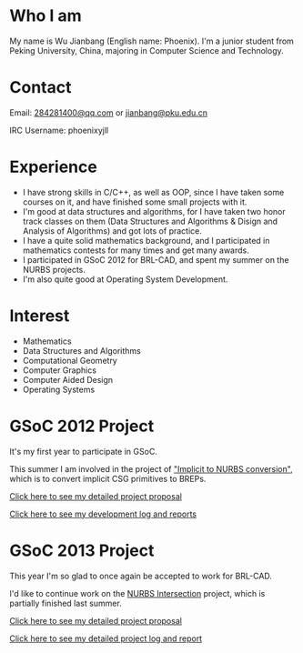 # Who I am

My name is Wu Jianbang (English name: Phoenix). I'm a junior student
from Peking University, China, majoring in Computer Science and
Technology.

# Contact

Email: 284281400@qq.com or jianbang@pku.edu.cn

IRC Username: phoenixyjll

# Experience

-   I have strong skills in C/C++, as well as OOP, since I have taken
    some courses on it, and have finished some small projects with it.
-   I'm good at data structures and algorithms, for I have taken two
    honor track classes on them (Data Structures and Algorithms & Disign
    and Analysis of Algorithms) and got lots of practice.
-   I have a quite solid mathematics background, and I participated in
    mathematics contests for many times and get many awards.
-   I participated in GSoC 2012 for BRL-CAD, and spent my summer on the
    NURBS projects.
-   I'm also quite good at Operating System Development.

# Interest

-   Mathematics
-   Data Structures and Algorithms
-   Computational Geometry
-   Computer Graphics
-   Computer Aided Design
-   Operating Systems

# GSoC 2012 Project

It's my first year to participate in GSoC.

This summer I am involved in the project of ["Implicit to NURBS
conversion"](/wiki/Implicit_to_NURBS_conversion), which
is to convert implicit CSG primitives to BREPs.

[Click here to see my detailed project proposal](Phoenix/GSoc2012/Proposal.md)

[Click here to see my development log and reports](Phoenix/GSoc2012/Reports.md)

# GSoC 2013 Project

This year I'm so glad to once again be accepted to work for BRL-CAD.

I'd like to continue work on the [NURBS
Intersection](/wiki/NURBS_Intersections) project, which is
partially finished last summer.

[Click here to see my detailed project proposal](Phoenix/GSoc2013/Proposal.md)

[Click here to see my detailed project log and report](Phoenix/GSoc2013/Reports.md)
